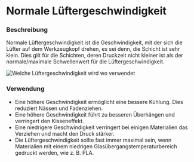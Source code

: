 Normale Lüftergeschwindigkeit
====
### **Beschreibung**
Normale Lüftergeschwindigkeit ist die Geschwindigkeit, mit der sich die Lüfter auf dem Werkzeugkopf drehen, es sei denn, die Schicht ist sehr klein. Dies gilt für die Schichten, deren Druckzeit nicht kleiner ist als der normale/maximale Schwellenwert für die Lüftergeschwindigkeit.

![Welche Lüftergeschwindigkeit wird wo verwendet](../images/cool_fan_speed.svg)

### **Verwendung**
* Eine höhere Geschwindigkeit ermöglicht eine bessere Kühlung. Dies reduziert Nässen und Fadenziehen.
* Eine höhere Geschwindigkeit führt zu besseren Überhängen und verringert den Kisseneffekt.
* Eine niedrigere Geschwindigkeit verringert bei einigen Materialien das Verziehen und macht den Druck stärker.
* Die Lüftergeschwindigkeit sollte fast immer maximal sein, wenn Materialien mit einem niedrigen Glasübergangstemperaturbereich gedruckt werden, wie z. B. PLA.
